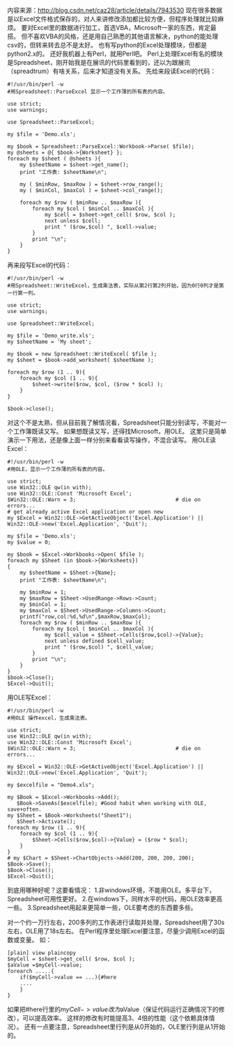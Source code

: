 
内容来源：http://blog.csdn.net/caz28/article/details/7943530
现在很多数据是以Excel文件格式保存的，对人来讲修改添加都比较方便，但程序处理就比较麻烦。
要对Excel里的数据进行加工，首选VBA，Microsoft一家的东西，肯定最搭。
但不喜欢VBA的风格，还是用自己熟悉的其他语言解决，python的能处理csv的，但转来转去总不是太好。
也有写python的Excel处理模块，但都是python2.x的。
还好我机器上有Perl，就用Perl吧。
Perl上处理Excel有名的模块是Spreadsheet，刚开始我是在展讯的代码里看到的，还以为跟展讯（spreadtrum）有啥关系，后来才知道没有关系。
先给来段读Excel的代码：
```
#!/usr/bin/perl -w
#用Spreadsheet::ParseExcel 显示一个工作薄的所有表的内容。

use strict;  
use warnings;  
 
use Spreadsheet::ParseExcel;

my $file = 'Demo.xls';

my $book = Spreadsheet::ParseExcel::Workbook->Parse( $file);
my @sheets = @{ $book->{Worksheet} };  
foreach my $sheet ( @sheets ){  
    my $sheetName = $sheet->get_name();  
    print "工作表: $sheetName\n";  
 
    my ( $minRow, $maxRow ) = $sheet->row_range();  
    my ( $minCol, $maxCol ) = $sheet->col_range();  
 
    foreach my $row ( $minRow .. $maxRow ){  
        foreach my $col ( $minCol .. $maxCol ){  
            my $cell = $sheet->get_cell( $row, $col );  
            next unless $cell;  
            print " ($row,$col) ", $cell->value;  
        }  
        print "\n";  
    }  
} 
```

再来段写Excel的代码：
```
#!/usr/bin/perl -w
#用Spreadsheet::WriteExcel，生成乘法表，实际从第2行第2列开始，因为0行0列才是第一行第一列。

use strict;  
use warnings;  

use Spreadsheet::WriteExcel;

my $file = 'Demo_write.xls';
my $sheetName = 'My sheet';

my $book = new Spreadsheet::WriteExcel( $file );
my $sheet = $book->add_worksheet( $sheetName ); 

foreach my $row (1 .. 9){
	foreach my $col (1 .. 9){
		$sheet->write($row, $col, ($row * $col) );
	}
}

$book->close();
```
对这个不是太熟，但从目前我了解情况看，Spreadsheet只能分别读写，不能对一个工作簿既读又写。
如果想既读又写，还得找Microsoft，用OLE。
这里只是简单演示一下用法，还是像上面一样分别来看看读写操作，不混合读写。
用OLE读Excel：
```
#!/usr/bin/perl -w
#用OLE，显示一个工作薄的所有表的内容。

use strict;
use Win32::OLE qw(in with);
use Win32::OLE::Const 'Microsoft Excel';
$Win32::OLE::Warn = 3;                                # die on errors...
# get already active Excel application or open new
my $Excel = Win32::OLE->GetActiveObject('Excel.Application') || Win32::OLE->new('Excel.Application', 'Quit'); 

my $file = 'Demo.xls';
my $value = 0;

my $book = $Excel->Workbooks->Open( $file );
foreach my $Sheet (in $book->{Worksheets})
{
    my $sheetName = $Sheet->{Name};  
    print "工作表: $sheetName\n";  
 
 	my $minRow = 1;
 	my $maxRow = $Sheet->UsedRange->Rows->Count;
 	my $minCol = 1;
 	my $maxCol = $Sheet->UsedRange->Columns->Count; 
    printf("row,col:%d,%d\n",$maxRow,$maxCol);
    foreach my $row ( $minRow .. $maxRow ){  
        foreach my $col ( $minCol .. $maxCol ){        	
            my $cell_value = $Sheet->Cells($row,$col)->{Value};
            next unless defined $cell_value;  
            print " ($row,$col) ", $cell_value;  
        }  
        print "\n";  
    }  
} 
$book->Close();
$Excel->Quit();
```
用OLE写Excel：
```
#!/usr/bin/perl -w
#用OLE 操作excel，生成乘法表。

use strict;
use Win32::OLE qw(in with);
use Win32::OLE::Const 'Microsoft Excel';
$Win32::OLE::Warn = 3;                                # die on errors...

my $Excel = Win32::OLE->GetActiveObject('Excel.Application') || Win32::OLE->new('Excel.Application', 'Quit'); 

my $excelfile = "Demo4.xls";

my $Book = $Excel->Workbooks->Add();
   $Book->SaveAs($excelfile); #Good habit when working with OLE, save+often.
my $Sheet = $Book->Worksheets("Sheet1");
   $Sheet->Activate();
foreach my $row (1 .. 9){
	foreach my $col (1 .. 9){
        $Sheet->Cells($row,$col)->{Value} = ($row * $col);
    }
}
# my $Chart = $Sheet->ChartObjects->Add(200, 200, 200, 200);
$Book->Save();
$Book->Close();
$Excel->Quit();
```

到底用哪种好呢？这要看情况：
1.非windows环境，不能用OLE。多平台下，Spreadsheet可用性更好。
2.在windows下，同样水平的代码，用OLE效率更高一些。
3.Spreadsheet用起来更简单一些，OLE要考虑的东西要多些。

对一个约一万行左右，200多列的工作表进行读取并处理，Spreadsheet用了30s左右，OLE用了18s左右。
在Perl程序里处理Excel要注意，尽量少调用Excel的函数或变量。
如：
```
[plain] view plaincopy
$myCell = $sheet->get_cell( $row, $col );  
$aValue =$myCell->value;  
forearch .....{  
    if($myCell->value == ...){#here  
    ....  
    }  
}  
```

如果把#here行里的$myCell->value改为$aValue（保证代码运行正确情况下的修改），可以提高效率。
这样的修改有时能提高3、4倍的性能（这个依赖具体情况）。
还有一点要注意，Spreadsheet里行列是从0开始的，OLE里行列是从1开始的。
